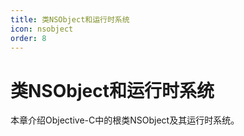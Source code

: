 ```yaml
---
title: 类NSObject和运行时系统
icon: nsobject
order: 8
---
```


# 类NSObject和运行时系统

本章介绍Objective-C中的根类NSObject及其运行时系统。
